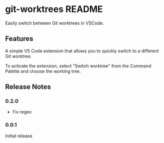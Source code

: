 # git-worktrees README

Easily switch between Git worktrees in VSCode.

## Features

A simple VS Code extension that allows you to quickly switch to a different Git worktree.

To activate the extension, select "Switch worktree" from the Command Palette and choose the working tree.

## Release Notes

### 0.2.0

- Fix regex
 
### 0.0.1

Initial release
